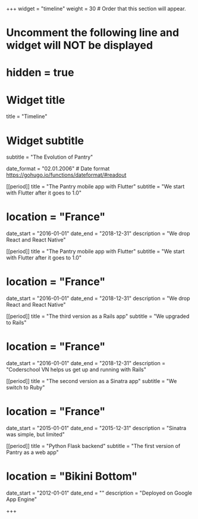 +++
widget = "timeline"
weight = 30  # Order that this section will appear.

# Uncomment the following line and widget will NOT be displayed
# hidden = true

# Widget title
title = "Timeline"
# Widget subtitle
subtitle = "The Evolution of Pantry"

date_format = "02.01.2006" # Date format https://gohugo.io/functions/dateformat/#readout

[[period]]
  title = "The Pantry mobile app with Flutter"
  subtitle = "We start with Flutter after it goes to 1.0"
  # location = "France"
  date_start = "2016-01-01"
  date_end = "2018-12-31"
  description = "We drop React and React Native"

[[period]]
  title = "The Pantry mobile app with Flutter"
  subtitle = "We start with Flutter after it goes to 1.0"
  # location = "France"
  date_start = "2016-01-01"
  date_end = "2018-12-31"
  description = "We drop React and React Native"

[[period]]
  title = "The third version as a Rails app"
  subtitle = "We upgraded to Rails"
  # location = "France"
  date_start = "2016-01-01"
  date_end = "2018-12-31"
  description = "Coderschool VN helps us get up and running with Rails"

[[period]]
  title = "The second version as a Sinatra app"
  subtitle = "We switch to Ruby"
  # location = "France"
  date_start = "2015-01-01"
  date_end = "2015-12-31"
  description = "Sinatra was simple, but limited"


[[period]]
  title = "Python Flask backend"
  subtitle = "The first version of Pantry as a web app"
  # location = "Bikini Bottom"
  date_start = "2012-01-01"
  date_end = ""
  description = "Deployed on Google App Engine"


+++